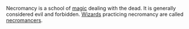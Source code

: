 Necromancy is a school of [magic](Magic.md) dealing with the dead. It is generally considered evil and forbidden. [Wizards](Wizard.md) practicing necromancy are called [necromancers](Necromancer.md).